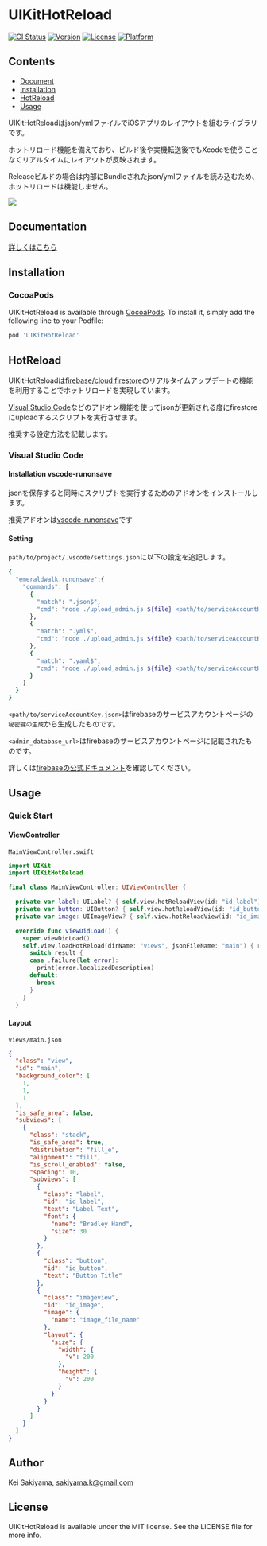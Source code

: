 # UIKitHotReload

[![CI Status](https://img.shields.io/travis/sakiyama.k@gmail.com/UIKitHotReload.svg?style=flat)](https://travis-ci.org/sakiyama.k@gmail.com/UIKitHotReload)
[![Version](https://img.shields.io/cocoapods/v/UIKitHotReload.svg?style=flat)](https://cocoapods.org/pods/UIKitHotReload)
[![License](https://img.shields.io/cocoapods/l/UIKitHotReload.svg?style=flat)](https://cocoapods.org/pods/UIKitHotReload)
[![Platform](https://img.shields.io/cocoapods/p/UIKitHotReload.svg?style=flat)](https://cocoapods.org/pods/UIKitHotReload)


## Contents
- [Document](#Documentation)
- [Installation](#Installation)
- [HotReload](#HotReload)
- [Usage](#Usage)

UIKitHotReloadはjson/ymlファイルでiOSアプリのレイアウトを組むライブラリです。

ホットリロード機能を備えており、ビルド後や実機転送後でもXcodeを使うことなくリアルタイムにレイアウトが反映されます。

Releaseビルドの場合は内部にBundleされたjson/ymlファイルを読み込むため、ホットリロードは機能しません。

<img src="https://i.gyazo.com/c660f221b1897c56ae1abbfed558da9f.gif" />

## Documentation

[詳しくはこちら](Documentation/index.md)

## Installation

### CocoaPods

UIKitHotReload is available through [CocoaPods](https://cocoapods.org). To install it, simply add the following line to your Podfile:

```ruby
pod 'UIKitHotReload'
```

## HotReload

UIKitHotReloadは[firebase/cloud firestore](https://firebase.google.com/docs/firestore?hl=ja)のリアルタイムアップデートの機能を利用することでホットリロードを実現しています。

[Visual Studio Code](https://azure.microsoft.com/ja-jp/products/visual-studio-code/)などのアドオン機能を使ってjsonが更新される度にfirestoreにuploadするスクリプトを実行させます。

推奨する設定方法を記載します。

### Visual Studio Code

#### Installation vscode-runonsave

jsonを保存すると同時にスクリプトを実行するためのアドオンをインストールします。

推奨アドオンは[vscode-runonsave](https://github.com/emeraldwalk/vscode-runonsave)です


#### Setting 
`path/to/project/.vscode/settings.json`に以下の設定を追記します。

```sh
{
  "emeraldwalk.runonsave":{
    "commands": [
      {
        "match": ".json$",
        "cmd": "node ./upload_admin.js ${file} <path/to/serviceAccountKey.json> <admin_database_url>"
      },
      {
        "match": ".yml$",
        "cmd": "node ./upload_admin.js ${file} <path/to/serviceAccountKey.json> <admin_database_url>"
      },
      {
        "match": ".yaml$",
        "cmd": "node ./upload_admin.js ${file} <path/to/serviceAccountKey.json> <admin_database_url>"
      }
    ]
  }
}
```
`<path/to/serviceAccountKey.json>`はfirebaseのサービスアカウントページの`秘密鍵の生成`から生成したものです。

`<admin_database_url>`はfirebaseのサービスアカウントページに記載されたものです。

詳しくは[firebaseの公式ドキュメント](https://firebase.google.com/docs/admin/setup?hl=ja#initialize-sdk
)を確認してください。

## Usage

### Quick Start

#### ViewController

`MainViewController.swift`

```swift 
import UIKit
import UIKitHotReload

final class MainViewController: UIViewController {

  private var label: UILabel? { self.view.hotReloadView(id: "id_label") as? UILabel }
  private var button: UIButton? { self.view.hotReloadView(id: "id_button") as? UIButton }
  private var image: UIImageView? { self.view.hotReloadView(id: "id_image") as? UIImageView }

  override func viewDidLoad() {
    super.viewDidLoad()
    self.view.loadHotReload(dirName: "views", jsonFileName: "main") { result in
      switch result {
      case .failure(let error):
        print(error.localizedDescription)
      default:
        break
      }
    }
  }
```

#### Layout

`views/main.json`

```json
{
  "class": "view",
  "id": "main",
  "background_color": [
    1,
    1,
    1
  ],
  "is_safe_area": false,
  "subviews": [
    {
      "class": "stack",
      "is_safe_area": true,
      "distribution": "fill_e",
      "alignment": "fill",
      "is_scroll_enabled": false,
      "spacing": 10,
      "subviews": [
        {
          "class": "label",
          "id": "id_label",
          "text": "Label Text",
          "font": {
            "name": "Bradley Hand",
            "size": 30
          }
        },
        {
          "class": "button",
          "id": "id_button",
          "text": "Button Title"
        },
        {
          "class": "imageview",
          "id": "id_image",
          "image": {
            "name": "image_file_name"
          },
          "layout": {
            "size": {
              "width": {
                "v": 200
              },
              "height": {
                "v": 200
              }
            }
          }
        }
      ]
    }
  ]
}
```

## Author

Kei Sakiyama, sakiyama.k@gmail.com

## License

UIKitHotReload is available under the MIT license. See the LICENSE file for more info.
